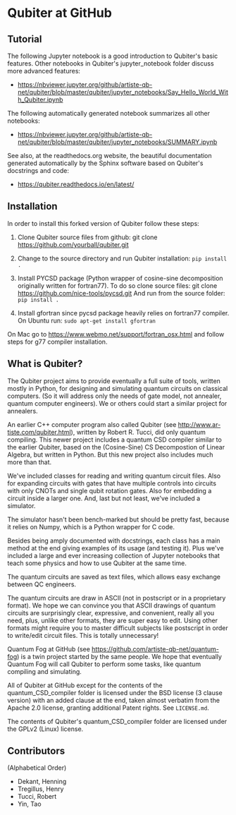 # Qubiter at GitHub

## Tutorial

The following Jupyter notebook is a
good introduction to Qubiter's basic features. Other notebooks
in Qubiter's jupyter_notebook folder
discuss more advanced features:

* https://nbviewer.jupyter.org/github/artiste-qb-net/qubiter/blob/master/qubiter/jupyter_notebooks/Say_Hello_World_With_Qubiter.ipynb

The following automatically generated notebook summarizes all other notebooks:

* https://nbviewer.jupyter.org/github/artiste-qb-net/qubiter/blob/master/qubiter/jupyter_notebooks/SUMMARY.ipynb

See also, at the readthedocs.org
website, the beautiful documentation generated automatically by the Sphinx
software based on Qubiter's docstrings and code:

* https://qubiter.readthedocs.io/en/latest/

## Installation

In order to install this forked version of Qubiter follow these steps:

1) Clone Qubiter source files from github:
git clone https://github.com/yourball/qubiter.git

2) Change to the source directory and run Qubiter installation:
``pip install .``

3) Install PYCSD package (Python wrapper of cosine-sine decomposition originally written for fortran77).
To do so clone source files: git clone https://github.com/nice-tools/pycsd.git
And run from the source folder:
``pip install .``

4) Install gfortran since pycsd package heavily relies on fortran77 compiler.
On Ubuntu run:
``sudo apt-get install gfortran``

On Mac go to https://www.webmo.net/support/fortran_osx.html and follow steps for g77 compiler installation.


## What is Qubiter?

The Qubiter project aims to  provide eventually a full suite of tools, written mostly in Python, for designing and simulating quantum circuits on classical computers. (So it will address only the needs of gate model, not annealer, quantum computer engineers). We or others could start a similar project for annealers.

An earlier C++ computer program also called Qubiter (see http://www.ar-tiste.com/qubiter.html), written by Robert R. Tucci, did only quantum compiling. This newer project includes a quantum CSD compiler similar to the earlier Qubiter, based on the (Cosine-Sine) CS Decompostion of Linear Algebra, but written in Python. But this new project also includes much more than that.

We've included classes for reading and writing quantum circuit files. Also for expanding circuits with gates that have multiple controls into circuits with only CNOTs and single qubit rotation gates. Also for embedding a circuit inside a larger one. And, last but not least, we've included a simulator.

The simulator hasn't been bench-marked but should be pretty fast, because it relies on Numpy, which is a Python wrapper for C code.

Besides being amply documented with docstrings, each class has a main method at the end giving examples of its usage (and testing it). Plus we've included a large and ever increasing collection of Jupyter notebooks that teach some physics and how to use Qubiter at the same time.

The quantum circuits are saved as text files, which allows easy exchange between QC engineers.

The quantum circuits are draw in ASCII (not in postscript or in a proprietary format). We hope we can convince you that ASCII drawings of quantum circuits are surprisingly clear, expressive, and convenient, really all you need, plus, unlike other formats, they are super easy to edit. Using other formats might require you to master difficult subjects like postscript in order to write/edit circuit files. This is totally unnecessary!

Quantum Fog at GitHub (see https://github.com/artiste-qb-net/quantum-fog) is a twin project started by the same people. We hope that eventually Quantum Fog will call Qubiter to perform some tasks, like quantum compiling and simulating.

All of Qubiter at GitHub except for the contents of the quantum_CSD_compiler folder is licensed under the BSD license (3 clause version) with an added clause at the end, taken almost verbatim from the Apache 2.0 license, granting additional Patent rights. See `LICENSE.md`.

The contents of Qubiter's quantum_CSD_compiler folder are licensed under the GPLv2 (Linux) license.

## Contributors

(Alphabetical Order)
* Dekant, Henning
* Tregillus, Henry
* Tucci, Robert
* Yin, Tao
